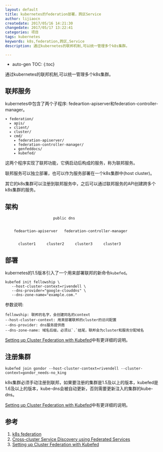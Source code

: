 ```yaml
---
layout: default
title: kubernetes的federation部署，跨区Service
author: lijiaocn
createdate: 2017/05/16 14:21:30
changedate: 2017/05/17 13:22:41
categories: 项目
tags: kubernetes
keywords: k8s,federation,跨区,Service
description: 通过kubernetes的联邦机制,可以统一管理多个k8s集群。

---
```


* auto-gen TOC:
{:toc}

通过kubernetes的联邦机制,可以统一管理多个k8s集群。

## 联邦服务

kubernetes中包含了两个子程序: fedeartion-apiserver和federation-controller-manager。

	▾ federation/
	  ▸ apis/
	  ▸ client/
	  ▸ cluster/
	  ▾ cmd/
	    ▸ federation-apiserver/
	    ▸ federation-controller-manager/
	    ▸ genfeddocs/
	    ▸ kubefed/

这两个程序实现了联邦功能，它俩启动后构成的服务，称为联邦服务。

联邦服务可以独立部署，也可以作为服务部署在一个k8s集群中(host cluster)。

其它的k8s集群可以注册到联邦服务中，之后可以通过联邦服务的API创建跨多个k8s集群的服务。

## 架构

	                      public dns
	
	
	    fedeartion-apiserver   federation-controller-manager
	
	
	      cluster1     cluster2     cluster3     cluster3 

## 部署

kubernetes的1.5版本引入了一个用来部署联邦的新命令`kubefed`。

	kubefed init fellowship \            
	   --host-cluster-context=rivendell \
	   --dns-provider="google-clouddns" \
	   --dns-zone-name="example.com."

参数说明:

	fellowship: 联邦的名字，会创建同名的context
	--host-cluster-context: 用来部署联邦的cluster的访问配置
	--dns-provider: dns服务提供商
	--dns-zone-name: 域名后缀，必须以`.`结尾，联邦会为cluster和服务分配域名

[Setting up Cluster Federation with Kubefed][3]中有更详细的说明。

## 注册集群

	kubefed join gondor --host-cluster-context=rivendell --cluster-context=gondor_needs-no_king

k8s集群必须手动注册到联邦，如果要注册的集群是1.5及以上的版本，kubefed是1.6及以上的版本，kube-dns会被自动更新，否则需要更新注入的集群的kube-dns。

[Setting up Cluster Federation with Kubefed][3]中有更详细的说明。

## 参考

1. [k8s federation][1]
2. [Cross-cluster Service Discovery using Federated Services][2]
3. [Setting up Cluster Federation with Kubefed][3]

[1]: https://github.com/kubernetes/kubernetes/tree/1780a527f6accd283fb95ab01beda3d380ff20e1/federation  "k8s federation" 
[2]: https://kubernetes.io/docs/tasks/federation/federation-service-discovery/ "Cross-cluster Service Discovery using Federated Services"
[3]: https://kubernetes.io/docs/tasks/federation/set-up-cluster-federation-kubefed/  "Setting up Cluster Federation with Kubefed"
